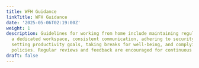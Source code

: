 ```yaml
---
title: WFH Guidance
linkTitle: WFH Guidance
date: '2025-05-06T02:19:00Z'
weight: 1
description: Guidelines for working from home include maintaining regular hours, ensuring
  a dedicated workspace, consistent communication, adhering to security protocols,
  setting productivity goals, taking breaks for well-being, and complying with company
  policies. Regular reviews and feedback are encouraged for continuous improvement.
draft: false
---
```



<!-- Unsupported block type: table_of_contents -->

<!-- Unsupported block type: unsupported -->

